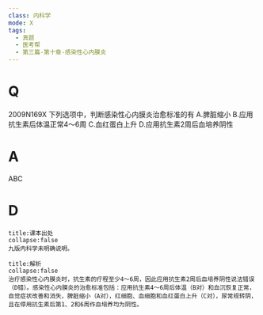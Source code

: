 ```yaml
---
class: 内科学
mode: X
tags:
  - 真题
  - 医考帮
  - 第三篇-第十章-感染性心内膜炎
---
```


# Q
2009N169X 下列选项中，判断感染性心内膜炎治愈标准的有
A.脾脏缩小
B.应用抗生素后体温正常4～6周
C.血红蛋白上升
D.应用抗生素2周后血培养阴性

# A
ABC
# D
```ad-note
title:课本出处
collapse:false
九版内科学未明确说明。
```

```ad-summary
title:解析
collapse:false
治疗感染性心内膜炎时，抗生素的疗程至少4～6周，因此应用抗生素2周后血培养阴性说法错误（D错）。感染性心内膜炎的治愈标准包括：应用抗生素4～6周后体温（B对）和血沉恢复正常，自觉症状改善和消失，脾脏缩小（A对），红细胞、血细胞和血红蛋白上升（C对），尿常规转阴，且在停用抗生素后第1、2和6周作血培养均为阴性。
```


